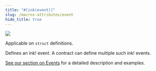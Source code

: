 ```yaml
---
title: "#[ink(event)]"
slug: /macros-attributes/event
hide_title: true
---
```


<img src="/img/title/text/event.svg" className="titlePic" />

Applicable on `struct` definitions.

Defines an ink! event. A contract can define multiple such ink! events.


[See our section on Events](/basics/events) for a detailed description and examples.

